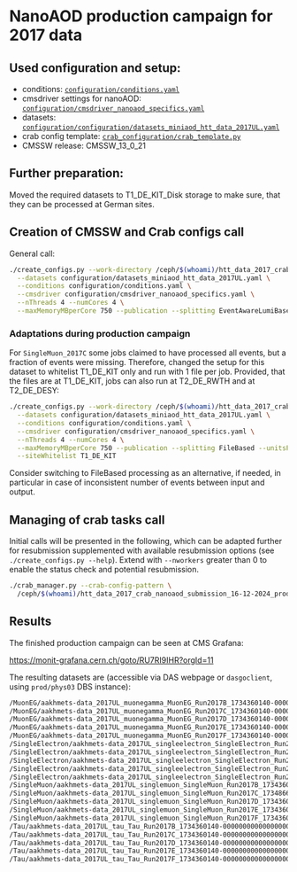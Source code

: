 # NanoAOD production campaign for 2017 data

## Used configuration and setup:

* conditions: [`configuration/conditions.yaml`](../configuration/conditions.yaml)
* cmsdriver settings for nanoAOD: [`configuration/cmsdriver_nanoaod_specifics.yaml`](../configuration/cmsdriver_nanoaod_specifics.yaml)
* datasets: [`configuration/configuration/datasets_miniaod_htt_data_2017UL.yaml`](../configuration/datasets_miniaod_htt_data_2017UL.yaml)
* crab config template: [`crab_configuration/crab_template.py`](../crab_configuration/crab_template.py)
* CMSSW release: CMSSW_13_0_21

## Further preparation:

Moved the required datasets to T1_DE_KIT_Disk storage to make sure, that they can be processed at German sites.

## Creation of CMSSW and Crab configs call

General call:

```bash
./create_configs.py --work-directory /ceph/$(whoami)/htt_data_2017_crab_nanoaod_submission_16-12-2024_prodreleasev12/ \
  --datasets configuration/datasets_miniaod_htt_data_2017UL.yaml \
  --conditions configuration/conditions.yaml \
  --cmsdriver configuration/cmsdriver_nanoaod_specifics.yaml \
  --nThreads 4 --numCores 4 \
  --maxMemoryMBperCore 750 --publication --splitting EventAwareLumiBased --unitsPerJob 250000 --maxJobRuntimeMin 900
```

### Adaptations during production campaign

For `SingleMuon_2017C` some jobs claimed to have processed all events, but a fraction of events were missing. Therefore, changed the setup for this dataset to whitelist T1_DE_KIT only and run with 1 file per job. Provided, that the files are at T1_DE_KIT, jobs can also run at T2_DE_RWTH and at T2_DE_DESY:

```bash
./create_configs.py --work-directory /ceph/$(whoami)/htt_data_2017_crab_nanoaod_submission_16-12-2024_prodreleasev12_filebased/ \
  --datasets configuration/datasets_miniaod_htt_data_2017UL.yaml \
  --conditions configuration/conditions.yaml \
  --cmsdriver configuration/cmsdriver_nanoaod_specifics.yaml \
  --nThreads 4 --numCores 4 \
  --maxMemoryMBperCore 750 --publication --splitting FileBased --unitsPerJob 1 --maxJobRuntimeMin 360 \
  --siteWhitelist T1_DE_KIT
```

 Consider switching to FileBased processing as an alternative, if needed, in particular in case of inconsistent number of events between input and output.

## Managing of crab tasks call

Initial calls will be presented in the following, which can be adapted further for resubmission supplemented with available resubmission options (see `./create_configs.py --help`). Extend with `--nworkers` greater than 0 to enable the status check and potential resubmission.

```bash
./crab_manager.py --crab-config-pattern \
  /ceph/$(whoami)/htt_data_2017_crab_nanoaod_submission_16-12-2024_prodreleasev12*/crabconfigs/*.py
```

## Results

The finished production campaign can be seen at CMS Grafana:

https://monit-grafana.cern.ch/goto/RU7RI9IHR?orgId=11

The resulting datasets are (accessible via DAS webpage or `dasgoclient`, using `prod/phys03` DBS instance):

```bash
/MuonEG/aakhmets-data_2017UL_muonegamma_MuonEG_Run2017B_1734360140-00000000000000000000000000000000/USER
/MuonEG/aakhmets-data_2017UL_muonegamma_MuonEG_Run2017C_1734360140-00000000000000000000000000000000/USER
/MuonEG/aakhmets-data_2017UL_muonegamma_MuonEG_Run2017D_1734360140-00000000000000000000000000000000/USER
/MuonEG/aakhmets-data_2017UL_muonegamma_MuonEG_Run2017E_1734360140-00000000000000000000000000000000/USER
/MuonEG/aakhmets-data_2017UL_muonegamma_MuonEG_Run2017F_1734360140-00000000000000000000000000000000/USER
/SingleElectron/aakhmets-data_2017UL_singleelectron_SingleElectron_Run2017B_1734360140-00000000000000000000000000000000/USER
/SingleElectron/aakhmets-data_2017UL_singleelectron_SingleElectron_Run2017C_1734360140-00000000000000000000000000000000/USER
/SingleElectron/aakhmets-data_2017UL_singleelectron_SingleElectron_Run2017D_1734360140-00000000000000000000000000000000/USER
/SingleElectron/aakhmets-data_2017UL_singleelectron_SingleElectron_Run2017E_1734360140-00000000000000000000000000000000/USER
/SingleElectron/aakhmets-data_2017UL_singleelectron_SingleElectron_Run2017F_1734360140-00000000000000000000000000000000/USER
/SingleMuon/aakhmets-data_2017UL_singlemuon_SingleMuon_Run2017B_1734360140-00000000000000000000000000000000/USER
/SingleMuon/aakhmets-data_2017UL_singlemuon_SingleMuon_Run2017C_1734866484-00000000000000000000000000000000/USER
/SingleMuon/aakhmets-data_2017UL_singlemuon_SingleMuon_Run2017D_1734360140-00000000000000000000000000000000/USER
/SingleMuon/aakhmets-data_2017UL_singlemuon_SingleMuon_Run2017E_1734360140-00000000000000000000000000000000/USER
/SingleMuon/aakhmets-data_2017UL_singlemuon_SingleMuon_Run2017F_1734360140-00000000000000000000000000000000/USER
/Tau/aakhmets-data_2017UL_tau_Tau_Run2017B_1734360140-00000000000000000000000000000000/USER
/Tau/aakhmets-data_2017UL_tau_Tau_Run2017C_1734360140-00000000000000000000000000000000/USER
/Tau/aakhmets-data_2017UL_tau_Tau_Run2017D_1734360140-00000000000000000000000000000000/USER
/Tau/aakhmets-data_2017UL_tau_Tau_Run2017E_1734360140-00000000000000000000000000000000/USER
/Tau/aakhmets-data_2017UL_tau_Tau_Run2017F_1734360140-00000000000000000000000000000000/USER
```

